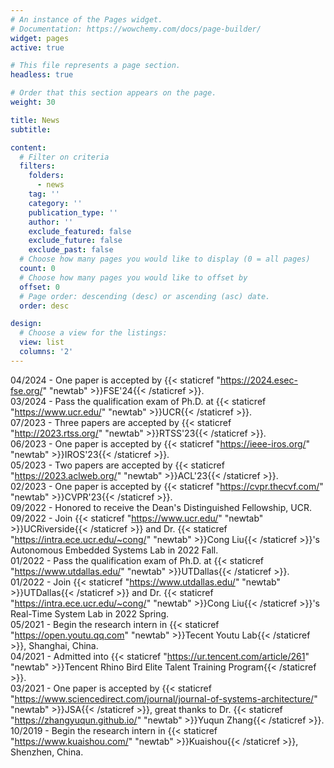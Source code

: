 ```yaml
---
# An instance of the Pages widget.
# Documentation: https://wowchemy.com/docs/page-builder/
widget: pages
active: true

# This file represents a page section.
headless: true

# Order that this section appears on the page.
weight: 30

title: News
subtitle:

content:
  # Filter on criteria
  filters:
    folders:
      - news
    tag: ''
    category: ''
    publication_type: ''
    author: ''
    exclude_featured: false
    exclude_future: false
    exclude_past: false
  # Choose how many pages you would like to display (0 = all pages)
  count: 0
  # Choose how many pages you would like to offset by
  offset: 0
  # Page order: descending (desc) or ascending (asc) date.
  order: desc

design:
  # Choose a view for the listings:
  view: list
  columns: '2'
---
```

04/2024 - One paper is accepted by {{< staticref "https://2024.esec-fse.org/" "newtab" >}}FSE'24{{< /staticref >}}.<br>
03/2024 - Pass the qualification exam of Ph.D. at {{< staticref "https://www.ucr.edu/" "newtab" >}}UCR{{< /staticref >}}.<br>
07/2023 - Three papers are accepted by {{< staticref "http://2023.rtss.org/" "newtab" >}}RTSS'23{{< /staticref >}}.<br>
06/2023 - One paper is accepted by {{< staticref "https://ieee-iros.org/" "newtab" >}}IROS'23{{< /staticref >}}.<br>
05/2023 - Two papers are accepted by {{< staticref "https://2023.aclweb.org/" "newtab" >}}ACL'23{{< /staticref >}}.<br>
02/2023 - One paper is accepted by {{< staticref "https://cvpr.thecvf.com/" "newtab" >}}CVPR'23{{< /staticref >}}.<br>
09/2022 - Honored to receive the Dean's Distinguished Fellowship, UCR.<br>
09/2022 - Join {{< staticref "https://www.ucr.edu/" "newtab" >}}UCRiverside{{< /staticref >}} and Dr. {{< staticref "https://intra.ece.ucr.edu/~cong/" "newtab" >}}Cong Liu{{< /staticref >}}'s Autonomous Embedded Systems Lab in 2022 Fall.<br>
01/2022 - Pass the qualification exam of Ph.D. at {{< staticref "https://www.utdallas.edu/" "newtab" >}}UTDallas{{< /staticref >}}.<br>
01/2022 - Join {{< staticref "https://www.utdallas.edu/" "newtab" >}}UTDallas{{< /staticref >}} and Dr. {{< staticref "https://intra.ece.ucr.edu/~cong/" "newtab" >}}Cong Liu{{< /staticref >}}'s Real-Time System Lab in 2022 Spring.<br>
05/2021 - Begin the research intern in {{< staticref "https://open.youtu.qq.com" "newtab" >}}Tecent Youtu Lab{{< /staticref >}}, Shanghai, China.<br>
04/2021 - Admitted into {{< staticref "https://ur.tencent.com/article/261" "newtab" >}}Tencent Rhino Bird Elite Talent Training Program{{< /staticref >}}.<br>
03/2021 - One paper is accepted by {{< staticref "https://www.sciencedirect.com/journal/journal-of-systems-architecture/" "newtab" >}}JSA{{< /staticref >}}, great thanks to Dr. {{< staticref "https://zhangyuqun.github.io/" "newtab" >}}Yuqun Zhang{{< /staticref >}}.<br>
10/2019 - Begin the research intern in {{< staticref "https://www.kuaishou.com/" "newtab" >}}Kuaishou{{< /staticref >}}, Shenzhen, China.<br>
